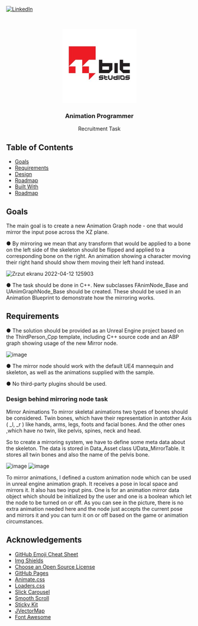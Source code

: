 [![LinkedIn][linkedin-shield]][linkedin-url]



<!-- PROJECT LOGO -->
<p align="center">
 
<br />
<p align="center">
  <a href="https://github.com/pbrzoska024/FPS-MULTIPLAYER-PROJECT-WINDOWS64-32BIT-">
  </a>
  <img src="images/LOGO.jpg" alt="Logo" width="200" height="200">
  <h3 align="center">Animation Programmer </h3>

  <p align="center">
  Recruitment Task
   



<!-- TABLE OF CONTENTS -->
## Table of Contents

* [Goals](#Goals)
* [Requirements](#Requirements)
* [Design](#Design)
* [Roadmap](#roadmap)
 * [Built With](#built-with)
* [Roadmap](#roadmap)




<!-- Goals -->
## Goals

The main goal is to create a new Animation Graph node - one that would mirror the input pose across the XZ plane.

● By mirroring we mean that any transform that would be applied to a bone on the left
side of the skeleton should be flipped and applied to a corresponding bone on the
right. An animation showing a character moving their right hand should show them
moving their left hand instead.
 
 ![Zrzut ekranu 2022-04-12 125903](https://user-images.githubusercontent.com/53401206/162945852-cd1e6c0f-3fa6-4569-a58a-5420cda831a5.png)

● The task should be done in C++. New subclasses FAnimNode_Base and
UAnimGraphNode_Base should be created. These should be used in an Animation
Blueprint to demonstrate how the mirroring works.



<!-- Requirements -->
## Requirements

● The solution should be provided as an Unreal Engine project based on the
ThirdPerson_Cpp template, including C++ source code and an ABP graph showing
usage of the new Mirror node.
 
 ![image](https://user-images.githubusercontent.com/53401206/162946123-31122f4f-3c6c-4987-8e69-ff63e7e7f436.png)

● The mirror node should work with the default UE4 mannequin and skeleton, as well
as the animations supplied with the sample.

● No third-party plugins should be used.



### Design behind mirroring node task
 
 Mirror Animations
To mirror skeletal animations two types of bones should be considered. Twin bones, which have their representation in antother Axis ( _l, _r ) like hands, arms, legs, foots and facial bones. And the other ones ,which have no twin, like pelvis, spines, neck and head.

So to create a mirroring system, we have to define some meta data about the skeleton. The data is stored in Data_Asset class UData_MirrorTable.
It stores all twin bones and also the name of the pelvis bone.
 
 ![image](https://user-images.githubusercontent.com/53401206/162947739-fba3c5e7-fe35-439d-b57d-319ae1afddfd.png)
 ![image](https://user-images.githubusercontent.com/53401206/162947838-fe8cc448-996a-4d8d-82ad-83f37d08bc7b.png)

To mirror animations, I defined a custom animation node which can be used in unreal engine animation graph. It receives a pose in local space and mirrors it. It also has two input pins. One is for an animation mirror data object which should be initialized by the user and one is a boolean which let the node to be turned on or off. As you can see in the picture, there is no extra animation needed here and the node just accepts the current pose and mirrors it and you can turn it on or off based on the game or animation circumstances.












<!-- ACKNOWLEDGEMENTS -->
## Acknowledgements
* [GitHub Emoji Cheat Sheet](https://www.webpagefx.com/tools/emoji-cheat-sheet)
* [Img Shields](https://shields.io)
* [Choose an Open Source License](https://choosealicense.com)
* [GitHub Pages](https://pages.github.com)
* [Animate.css](https://daneden.github.io/animate.css)
* [Loaders.css](https://connoratherton.com/loaders)
* [Slick Carousel](https://kenwheeler.github.io/slick)
* [Smooth Scroll](https://github.com/cferdinandi/smooth-scroll)
* [Sticky Kit](http://leafo.net/sticky-kit)
* [JVectorMap](http://jvectormap.com)
* [Font Awesome](https://fontawesome.com)





<!-- MARKDOWN LINKS & IMAGES -->
<!-- https://www.markdownguide.org/basic-syntax/#reference-style-links -->
[contributors-shield]: https://img.shields.io/github/contributors/othneildrew/Best-README-Template.svg?style=flat-square
[contributors-url]: https://github.com/othneildrew/Best-README-Template/graphs/contributors
[forks-shield]: https://img.shields.io/github/forks/othneildrew/Best-README-Template.svg?style=flat-square
[forks-url]: https://github.com/othneildrew/Best-README-Template/network/members
[stars-shield]: https://img.shields.io/github/stars/othneildrew/Best-README-Template.svg?style=flat-square
[stars-url]: https://github.com/othneildrew/Best-README-Template/stargazers
[issues-shield]: https://img.shields.io/github/issues/othneildrew/Best-README-Template.svg?style=flat-square
[issues-url]: https://github.com/othneildrew/Best-README-Template/issues
[license-shield]: https://img.shields.io/github/license/othneildrew/Best-README-Template.svg?style=flat-square
[license-url]: https://github.com/othneildrew/Best-README-Template/blob/master/LICENSE.txt
[linkedin-shield]: https://img.shields.io/badge/-LinkedIn-black.svg?style=flat-square&logo=linkedin&colorB=555
[linkedin-url]: https://linkedin.com/in/othneildrew
[product-screenshot]: images/screenshot.png
